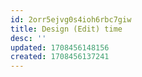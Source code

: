```yaml
---
id: 2orr5ejvg0s4ioh6rbc7giw
title: Design (Edit) time
desc: ''
updated: 1708456148156
created: 1708456137241
---
```

